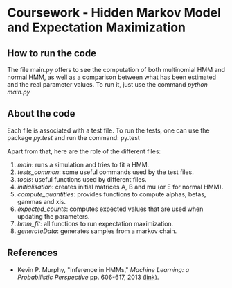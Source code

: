 Coursework - Hidden Markov Model and Expectation Maximization
==============================================================

How to run the code
------------

The file main.py offers to see the computation of both multinomial HMM and normal HMM, as well as a comparison between what has been estimated and the real parameter values. 
To run it, just use the command *python main.py*


About the code
----------------

Each file is associated with a test file. To run the tests, one can use the package *py.test* and run the command:
py.test

Apart from that, here are the role of the different files:
1. *main*: runs a simulation and tries to fit a HMM.
2. *tests_common*: some useful commands used by the test files.
3. *tools*: useful functions used by different files.
4. *initialisation*: creates initial matrices A, B and mu (or E for normal HMM).
5. *compute_quantities*: provides functions to compute alphas, betas, gammas and xis. 
6. *expected_counts*: computes expected values that are used when updating the parameters.
7. *hmm_fit*: all functions to run expectation maximization.
8. *generateData*: generates samples from a markov chain.

References
-----------

- Kevin P. Murphy, "Inference in HMMs," *Machine Learning: a Probabilistic Perspective* pp. 606-617, 2013 ([link](https://www.cs.ubc.ca/~murphyk/MLbook/)).
